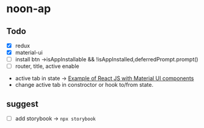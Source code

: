 # noon-ap

## Todo

- [x] redux
- [x] material-ui
- [ ] install btn ->isAppInstallable && !isAppInstalled,deferredPrompt.prompt()
- [ ] router, title, active enable

* active tab in state -> [Example of React JS with Material UI components](https://www.golangprograms.com/example-of-react-js-with-material-ui-components.html)
* change active tab in constroctor or hook to/from state.

## suggest

- [ ] add storybook -> `npx storybook`
